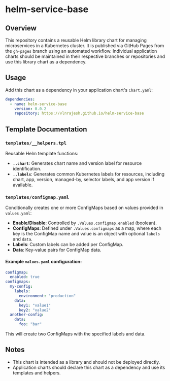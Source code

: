 # helm-service-base

## Overview

This repository contains a reusable Helm library chart for managing microservices in a Kubernetes cluster. It is published via GitHub Pages from the `gh-pages` branch using an automated workflow. Individual application charts should be maintained in their respective branches or repositories and use this library chart as a dependency.

## Usage

Add this chart as a dependency in your application chart's `Chart.yaml`:
```yaml
dependencies:
  - name: helm-service-base
    version: 0.0.2
    repository: https://vlnrajesh.github.io/helm-service-base
```

## Template Documentation

### `templates/__helpers.tpl`
Reusable Helm template functions:
- **`..chart`**: Generates chart name and version label for resource identification.
- **`..labels`**: Generates common Kubernetes labels for resources, including chart, app, version, managed-by, selector labels, and app version if available.

### `templates/configmap.yaml`
Conditionally creates one or more ConfigMaps based on values provided in `values.yaml`:
- **Enable/Disable**: Controlled by `.Values.configmap.enabled` (boolean).
- **ConfigMaps**: Defined under `.Values.configmaps` as a map, where each key is the ConfigMap name and value is an object with optional `labels` and `data`.
- **Labels**: Custom labels can be added per ConfigMap.
- **Data**: Key-value pairs for ConfigMap data.

#### Example `values.yaml` configuration:
```yaml
configmap:
  enabled: true
configmaps:
  my-config:
    labels:
      environment: "production"
    data:
      key1: "value1"
      key2: "value2"
  another-config:
    data:
      foo: "bar"
```
This will create two ConfigMaps with the specified labels and data.

## Notes
- This chart is intended as a library and should not be deployed directly.
- Application charts should declare this chart as a dependency and use its templates and helpers.

